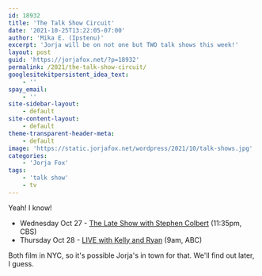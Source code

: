 ```yaml
---
id: 18932
title: 'The Talk Show Circuit'
date: '2021-10-25T13:22:05-07:00'
author: 'Mika E. (Ipstenu)'
excerpt: 'Jorja will be on not one but TWO talk shows this week!'
layout: post
guid: 'https://jorjafox.net/?p=18932'
permalink: /2021/the-talk-show-circuit/
googlesitekitpersistent_idea_text:
    - ''
spay_email:
    - ''
site-sidebar-layout:
    - default
site-content-layout:
    - default
theme-transparent-header-meta:
    - default
image: 'https://static.jorjafox.net/wordpress/2021/10/talk-shows.jpg'
categories:
    - 'Jorja Fox'
tags:
    - 'talk show'
    - tv
---
```


<p>Yeah! I know!</p>

<ul><li>Wednesday Oct 27 - <a href="https://www.cbs.com/shows/the-late-show-with-stephen-colbert/">The Late Show with Stephen Colbert</a> (11:35pm, CBS)</li><li>Thursday Oct 28 - <a href="https://kellyandryan.com/upcoming/70093/">LIVE with Kelly and Ryan</a> (9am, ABC)</li></ul>

<p>Both film in NYC, so it's possible Jorja's in town for that. We'll find out later, I guess.</p>
